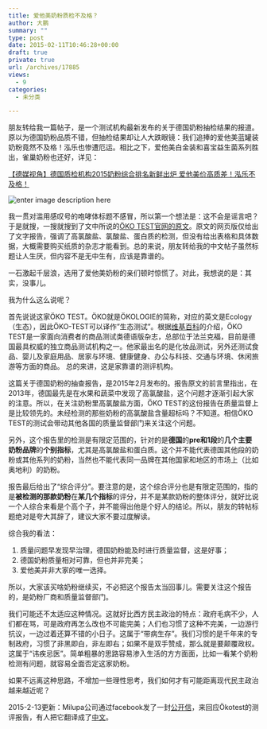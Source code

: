 ```yaml
---
title: 爱他美奶粉质检不及格？
author: 大鹏
summary: ""
type: post
date: 2015-02-11T10:46:28+00:00
draft: true
private: true
url: /archives/17885
views:
  - 9
categories:
  - 未分类

---
```

朋友转给我一篇帖子，是一个测试机构最新发布的关于德国奶粉抽检结果的报道。原以为德国奶粉品质不错，但抽检结果却让人大跌眼镜：我们追捧的爱他美蓝罐装奶粉竟然不及格！泓乐也惨遭厄运。相比之下，爱他美白金装和喜宝益生菌系列胜出，雀巢奶粉也还好，详见：

[【德媒视角】德国质检机构2015奶粉综合排名新鲜出炉 爱他美价高质差！泓乐不及格！][1]

![enter image description here][2]

我一贯对滥用感叹号的咆哮体标题不感冒，所以第一个想法是：这不会是谣言吧？于是就搜，一搜就搜到了文中所说的[ÖKO TEST官网的原文][3]。原文的网页版仅给出了文字报告，强调了高氯酸盐、氯酸盐、蛋白质的检测，但没有给出表格和具体数据，大概需要购买纸质的杂志才能看到。总的来说，朋友转给我的中文帖子虽然标题让人生厌，但内容不是无中生有，应该是靠谱的。

一石激起千层浪，选用了爱他美奶粉的亲们顿时惊慌了。对此，我想说的是：其实，没事儿。

我为什么这么说呢？

首先说说这家ÖKO TEST。ÖKO就是ÖKOLOGIE的简称，对应的英文是Ecology（生态），因此ÖKO-TEST可以译作&#8221;生态测试&#8221;。根据[维基百科][4]的介绍，ÖKO TEST是一家面向消费者的商品测试类德语版杂志，总部位于法兰克福，目前是德国最具权威的独立商品测试机构之一。他家最出名的是化妆品测试，另外还测试食品、婴儿及家庭用品、居家与环境、健康健身、办公与科技、交通与环境、休闲旅游等方面的商品。 总的来讲，这是家靠谱的测评机构。

这篇关于德国奶粉的抽查报告，是2015年2月发布的。报告原文的前言里指出，在2013年，德国最先是在水果和蔬菜中发现了高氯酸盐，这个问题才逐渐引起大家的注意。所以，在关注奶粉里高氯酸盐方面，ÖKO TEST的这份报告在质量监督上是比较领先的。未经检测的那些奶粉的高氯酸盐含量超标吗？不知道。相信ÖKO TEST的测试会带动其他各国的质量监督部门来关注这个问题。

另外，这个报告里的检测是有限定范围的，针对的是**德国**的**pre和1段**的**几个主要奶粉品牌**的**个别指标**，尤其是高氯酸盐和蛋白质。这个并不能代表德国其他段的奶粉或其他系列的奶粉，当然也不能代表同一品牌在其他国家和地区的市场上（比如奥地利）的奶粉。

报告最后给出了“综合评分”。要注意的是，这个综合评分也是有限定范围的，指的是**被检测的那款奶粉**在**某几个指标**的评分，并不是某款奶粉的整体评分，就好比说一个人综合来看是个高个子，并不能得出他是个好人的结论。所以，朋友的转帖标题绝对是夸大其辞了，建议大家不要过度解读。

综合我的看法：

  1. 质量问题早发现早治理，德国奶粉能及时进行质量监督，这是好事；
  2. 德国奶粉质量相对可靠，但也并非完美；
  3. 爱他美并非大家的唯一选择。

所以，大家该买啥奶粉继续买，不必把这个报告太当回事儿。需要关注这个报告的，是奶粉厂商和质量监督部门。

我们可能还不太适应这种情况。这就好比西方民主政治的特点：政府毛病不少，人们都在骂，可是政府再怎么改也不可能完美；人们也习惯了这种不完美，一边游行抗议，一边过着还算不错的小日子。这属于“带病生存”。我们习惯的是千年来的专制政府，习惯了非黑即白，非左即右；如果不是双手赞成，那么就是要颠覆政权。这属于“讳疾忌医”。简单粗暴的思路容易渗入生活的方方面面，比如一看某个奶粉检测有问题，就容易全面否定这家奶粉。

如果不远离这种思路，不增加一些理性思考，我们如何才有可能距离现代民主政治越来越近呢？

2015-2-13更新：Milupa公司通过facebook发了一封[公开信][5]，来回应Ökotest的测评报告，有人把它翻译成了[中文][6]。

 [1]: http://mp.weixin.qq.com/s?__biz=MzA4NjI2NzgyMw==&mid=210559776&idx=1&sn=4d9abf06256c3fd68de08205d9c89d39&scene=1&key=181de9050c6617b8ea9ac2be3727e4cbba8a872b7faad9d7817425cf866162c5518eb2a53944bef2d4f0dd18762e25a9&ascene=1&uin=MjkxNTQxODA2Mw==&devicetype=Windows%207&version=61000716&pass_ticket=GGn%2bWhz3gQLbpgw04icxk7rKLAShXLhHDenHTPolOJs6Ogm0HYlNoi9Oez8/RUDZ
 [2]: http://sneezywheezy.com/wp-content/uploads/2011/04/milk-sakshim2.jpg
 [3]: http://www.oekotest.de/cgi/index.cgi?artnr=105670&bernr=07
 [4]: http://de.wikipedia.org/wiki/%C3%96ko-Test
 [5]: https://www.facebook.com/aptawelt/app_137541772984354
 [6]: http://mp.weixin.qq.com/s?__biz=MjM5OTA2Nzc0MA==&mid=205479970&idx=1&sn=7c33722bdce465a8bc0fe51833036438&key=8ea74966bf01cfb653368c72452e965df812849019c41b7c7a4406522d07271a2c3986eeb5dc09685d60fc0e792311b1&ascene=1&uin=MjkxNTQxODA2Mw==&devicetype=Windows%207&version=61000716&pass_ticket=Xd7I6fQQ%2bpFvQtZzMKtvh9qYv80KQye6B2FWsu%2bqonM0f/pXoDvSNeL1Y09O6Jgl

